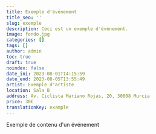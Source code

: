 ```yaml
---
title: Exemple d'événement
title_seo: ''
slug: exemple
description: Ceci est un exemple d'événement.
image: fondo.jpg
categories: []
tags: []
author: admin
toc: true
draft: true
noindex: false
date_ini: 2023-08-01T14:15:59
date_end: 2023-08-05T13:55:49
artist: Exemple d'artiste
location: Sala B
address: Av. Ciclista Mariano Rojas, 20, 30008 Murcia
price: 30€
translationKey: example
---
```

Exemple de contenu d'un événement